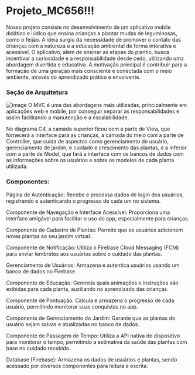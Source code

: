 # Projeto_MC656!!!
Nosso projeto consiste no desenvolvimento de um aplicativo mobile didático e lúdico que ensina crianças a plantar mudas de leguminosas, como o feijão. A ideia surgiu da necessidade de promover o contato das crianças com a natureza e a educação ambiental de forma interativa e acessível. O aplicativo, além de ensinar as etapas do plantio, busca incentivar a curiosidade e a responsabilidade desde cedo, utilizando uma abordagem divertida e educativa. A motivação principal é contribuir para a formação de uma geração mais consciente e conectada com o meio ambiente, através do aprendizado prático e envolvente.

### Seção de Arquitetura
![image](https://github.com/user-attachments/assets/e47ea121-3cc4-46e9-9db0-651b38638a23)
O MVC é uma das abordagens mais utilizadas, principalmente em aplicações web e mobile, por conseguir separar as responsabilidades e assim facilitando a manutenção e a escalabilidade.

No diagrama C4, a camada superior ficou com a parte de View, que fornecerá a interface para as crianças, a camada do meio com a parte de Controller, que cuida de aspectos como gerenciamento de usuário, gerenciamento de jardim, e cuidado e crescimento das plantas, e a inferior com a parte de Model, que fará a interface com os bancos de dados com as informações sobre os usuários e sobre os modelos de cada planta utilizada.

### Componentes:

Página de Autenticação: Recebe e processa dados de login dos usuários, registrando e autenticando o progresso de cada um no sistema.

Componente de Navegação e Interface Acessível: Proporciona uma interface amigável para facilitar o uso do app, especialmente para crianças.

Componente de Cadastro de Plantas: Permite que os usuários adicionem novas plantas ao seu jardim virtual.

Componente de Notificação: Utiliza o Firebase Cloud Messaging (FCM) para enviar lembretes aos usuários sobre o cuidado das plantas.

Gerenciamento de Usuários: Armazena e autentica usuários usando um banco de dados no Firebase.

Componente de Educação: Gerencia quais animações e instruções são exibidas para cada planta, auxiliando no aprendizado das crianças.

Componente de Pontuação: Calcula e armazena o progresso de cada usuário, permitindo monitorar suas conquistas no app.

Componente de Gerenciamento do Jardim: Garante que as plantas do usuário sejam salvas e atualizadas no banco de dados.

Componente de Passagem de Tempo: Utiliza a API nativa do dispositivo para monitorar o tempo, permitindo a estimativa da saúde das plantas com base no cuidado recebido.

Database (Firebase): Armazena os dados de usuários e plantas, sendo acessado por diversos componentes para leitura e escrita.